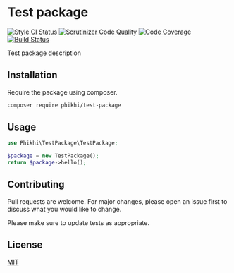 # Test package

[![Style CI Status](https://github.styleci.io/repos/171487886/shield?style=flat)](https://github.styleci.io/repos/171487886)
[![Scrutinizer Code Quality](https://scrutinizer-ci.com/g/phikhi/test-package/badges/quality-score.png?b=master)](https://scrutinizer-ci.com/g/phikhi/test-package/?branch=master)
[![Code Coverage](https://scrutinizer-ci.com/g/phikhi/test-package/badges/coverage.png?b=master)](https://scrutinizer-ci.com/g/phikhi/test-package/?branch=master)
[![Build Status](https://travis-ci.org/phikhi/test-package.svg?branch=master)](https://travis-ci.org/phikhi/test-package)

Test package description

## Installation

Require the package using composer.

```bash
composer require phikhi/test-package
```

## Usage

```php
use Phikhi\TestPackage\TestPackage;

$package = new TestPackage();
return $package->hello();
```

## Contributing
Pull requests are welcome. For major changes, please open an issue first to discuss what you would like to change.

Please make sure to update tests as appropriate.

## License
[MIT](./LICENSE.md)
